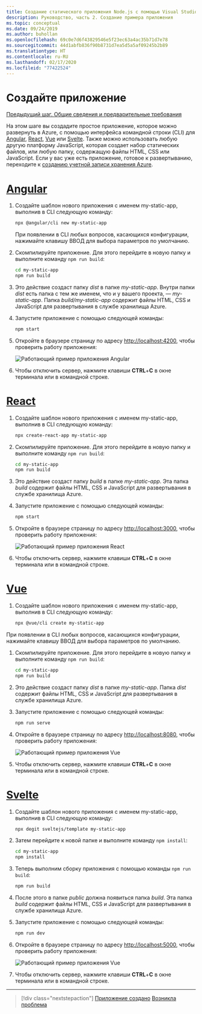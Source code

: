 ```yaml
---
title: Создание статического приложения Node.js с помощью Visual Studio Code
description: Руководство, часть 2. Создание примера приложения
ms.topic: conceptual
ms.date: 09/24/2019
ms.author: buhollan
ms.openlocfilehash: 69c0e7d6f43829546e5f23ec63a4ac35b71d7e78
ms.sourcegitcommit: 44d1abfb836f90b8731d7ea5d5a5af09245b2b89
ms.translationtype: HT
ms.contentlocale: ru-RU
ms.lasthandoff: 02/17/2020
ms.locfileid: "77422524"
---
```

# <a name="create-the-app"></a>Создайте приложение

[Предыдущий шаг. Общие сведения и предварительные требования](tutorial-vscode-static-website-node-01.md)

На этом шаге вы создадите простое приложение, которое можно развернуть в Azure, с помощью интерфейса командной строки (CLI) для [Angular](https://cli.angular.io/), [React](https://github.com/facebook/create-react-app), [Vue](https://cli.vuejs.org/) или [Svelte](https://github.com/sveltejs/template). Также можно использовать любую другую платформу JavaScript, которая создает набор статических файлов, или любую папку, содержащую файлы HTML, CSS или JavaScript. Если у вас уже есть приложение, готовое к развертыванию, переходите к [созданию учетной записи хранения Azure](tutorial-vscode-static-website-node-03.md).

# <a name="angular"></a>[Angular](#tab/angular)

1. Создайте шаблон нового приложения с именем my-static-app, выполнив в CLI следующую команду:

    ```bash
    npx @angular/cli new my-static-app
    ```

    При появлении в CLI любых вопросов, касающихся конфигурации, нажимайте клавишу ВВОД для выбора параметров по умолчанию.

1. Скомпилируйте приложение. Для этого перейдите в новую папку и выполните команду `npm run build`:

    ```bash
    cd my-static-app
    npm run build
    ```

1. Это действие создаст папку _dist_ в папке _my-static-app_. Внутри папки _dist_ есть папка с тем же именем, что и у вашего проекта, — _my-static-app_. Папка _build/my-static-app_ содержит файлы HTML, CSS и JavaScript для развертывания в службе хранилища Azure.

1. Запустите приложение с помощью следующей команды:

    ```bash
    npm start
    ```

1. Откройте в браузере страницу по адресу [http://localhost:4200](http://localhost:4200), чтобы проверить работу приложения:

    ![Работающий пример приложения Angular](media/static-website/local-app-angular.png)

1. Чтобы отключить сервер, нажмите клавиши **CTRL**+**C** в окне терминала или в командной строке.

# <a name="react"></a>[React](#tab/react)

1. Создайте шаблон нового приложения с именем my-static-app, выполнив в CLI следующую команду:

    ```bash
    npx create-react-app my-static-app
    ```

1. Скомпилируйте приложение. Для этого перейдите в новую папку и выполните команду `npm run build`:

    ```bash
    cd my-static-app
    npm run build
    ```

1. Это действие создаст папку _build_ в папке _my-static-app_. Эта папка _build_ содержит файлы HTML, CSS и JavaScript для развертывания в службе хранилища Azure.

1. Запустите приложение с помощью следующей команды:

    ```bash
    npm start
    ```

1. Откройте в браузере страницу по адресу [http://localhost:3000](http://localhost:3000), чтобы проверить работу приложения:

    ![Работающий пример приложения React](media/static-website/local-app-react.png)

1. Чтобы отключить сервер, нажмите клавиши **CTRL**+**C** в окне терминала или в командной строке.

# <a name="vue"></a>[Vue](#tab/vue)

1. Создайте шаблон нового приложения с именем my-static-app, выполнив в CLI следующую команду:

    ```bash
    npx @vue/cli create my-static-app
    ```

При появлении в CLI любых вопросов, касающихся конфигурации, нажимайте клавишу ВВОД для выбора параметров по умолчанию.

1. Скомпилируйте приложение. Для этого перейдите в новую папку и выполните команду `npm run build`:

    ```bash
    cd my-static-app
    npm run build
    ```

1. Это действие создаст папку _dist_ в папке _my-static-app_. Папка _dist_ содержит файлы HTML, CSS и JavaScript для развертывания в службе хранилища Azure.

1. Запустите приложение с помощью следующей команды:

     ```bash
     npm run serve
     ```

1. Откройте в браузере страницу по адресу [http://localhost:8080](http://localhost:8080), чтобы проверить работу приложения:

    ![Работающий пример приложения Vue](media/static-website/local-app-vue.png)

1. Чтобы отключить сервер, нажмите клавиши **CTRL**+**C** в окне терминала или в командной строке.

# <a name="svelte"></a>[Svelte](#tab/svelte)

1. Создайте шаблон нового приложения с именем my-static-app, выполнив в CLI следующую команду:

    ```bash
    npx degit sveltejs/template my-static-app
    ```

1. Затем перейдите к новой папке и выполните команду `npm install`:

    ```bash
    cd my-static-app
    npm install
    ```

1. Теперь выполним сборку приложения с помощью команды `npm run build`:

    ```bash
    npm run build
    ```

1. После этого в папке _public_ должна появиться папка _build_. Эта папка _build_ содержит файлы HTML, CSS и JavaScript для развертывания в службе хранилища Azure.

1. Запустите приложение с помощью следующей команды:

     ```bash
     npm run dev
     ```

1. Откройте в браузере страницу по адресу [http://localhost:5000](http://localhost:5000), чтобы проверить работу приложения:

    ![Работающий пример приложения Vue](media/static-website/local-app-svelte.png)

1. Чтобы отключить сервер, нажмите клавиши **CTRL**+**C** в окне терминала или в командной строке.

---

> [!div class="nextstepaction"]
> [Приложение создано](tutorial-vscode-static-website-node-03.md) [Возникла проблема](https://www.research.net/r/PWZWZ52?tutorial=node-deployment-staticwebsite&step=create-app)
